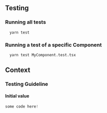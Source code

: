 ## Testing

### Running all tests

```shell
  yarn test
```

### Running a test of a specific Component

```shell
  yarn test MyComponent.test.tsx
```

## Context

### Testing Guideline

#### Initial value

```ts
some code here!

```
